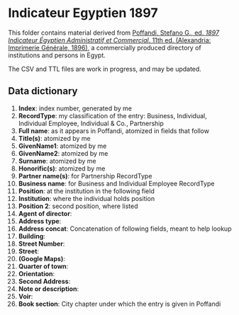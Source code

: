 # Indicateur Egyptien 1897

This folder contains material derived from [Poffandi, Stefano G., ed. *1897 Indicateur Égyptien Administratif et Commercial*. 11th ed. (Alexandria: Imprimerie Générale, 1896)](https://gallica.bnf.fr/ark:/12148/bpt6k58024532), a commercially produced directory of institutions and persons in Egypt.  

The CSV and TTL files are work in progress, and may be updated.

## Data dictionary
1. **Index**: index number, generated by me
1. **RecordType**: my classification of the entry: Business, Individual, Individual Employee, Individual & Co., Partnership
1. **Full name**: as it appears in Poffandi, atomized in fields that follow
1. **Title(s)**: atomized by me
1. **GivenName1**: atomized by me
1. **GivenName2**: atomized by me
1. **Surname**: atomized by me
1. **Honorific(s)**: atomized by me
1. **Partner name(s)**: for Partnership RecordType
1. **Business name**: for Business and Individual Employee RecordType
1. **Position**: at the institution in the following field
1. **Institution**: where the individual holds position
1. **Position 2**: second position, where listed
1. **Agent of director**:
1. **Address type**:
1. **Address concat**: Concatenation of following fields, meant to help lookup
1. **Building**:
1. **Street Number**:
1. **Street**:
1. **(Google Maps)**:
1. **Quarter of town**:
1. **Orientation**:
1. **Second Address**:
1. **Note or description**:
1. **Voir**:
1. **Book section**: City chapter under which the entry is given in Poffandi
